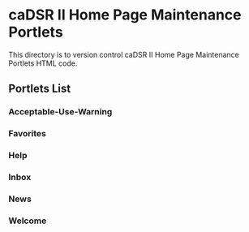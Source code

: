 # caDSR II Home Page Maintenance Portlets
This directory is to version control caDSR II Home Page Maintenance Portlets HTML code.
## Portlets List
### Acceptable-Use-Warning
### Favorites
### Help
### Inbox
### News
### Welcome
